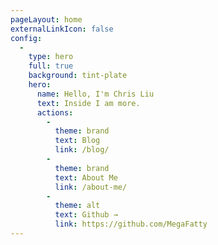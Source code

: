 ```yaml
---
pageLayout: home
externalLinkIcon: false
config:
  -
    type: hero
    full: true
    background: tint-plate
    hero:
      name: Hello, I'm Chris Liu
      text: Inside I am more.
      actions:
        -
          theme: brand
          text: Blog
          link: /blog/
        -
          theme: brand
          text: About Me
          link: /about-me/
        -
          theme: alt
          text: Github →
          link: https://github.com/MegaFatty
---
```

